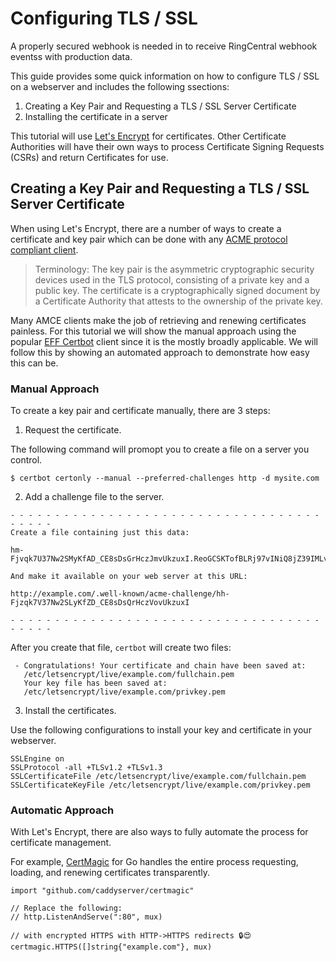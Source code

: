 # Configuring TLS / SSL

A properly secured webhook is needed in to receive RingCentral webhook eventss with production data.

This guide provides some quick information on how to configure TLS / SSL on a webserver and includes the following ssections:

1. Creating a Key Pair and Requesting a TLS / SSL Server Certificate
1. Installing the certificate in a server

This tutorial will use [Let's Encrypt](https://letsencrypt.org/) for certificates. Other Certificate Authorities will have their own ways to process Certificate Signing Requests (CSRs) and return Certificates for use.

## Creating a Key Pair and Requesting a TLS / SSL Server Certificate

When using Let's Encrypt, there are a number of ways to create a certificate and key pair which can be done with any [ACME protocol compliant client](https://letsencrypt.org/docs/client-options/).

> Terminology: The key pair is the asymmetric cryptographic security devices used in the TLS protocol, consisting of a private key and a public key. The certificate is a cryptographically signed document by a Certificate Authority that attests to the ownership of the private key.

Many AMCE clients make the job of retrieving and renewing certificates painless. For this tutorial we will show the manual approach using the popular [EFF Certbot](https://certbot.eff.org/) client since it is the mostly broadly applicable. We will follow this by showing an automated approach to demonstrate how easy this can be.

### Manual Approach

To create a key pair and certificate manually, there are 3 steps:

1) Request the certificate.

The following command will promopt you to create a file on a server you control.

`$ certbot certonly --manual --preferred-challenges http -d mysite.com`

2) Add a challenge file to the server.

```
- - - - - - - - - - - - - - - - - - - - - - - - - - - - - - - - - - - - - - - -
Create a file containing just this data:

hm-Fjvqk7U37Nw2SMyKfAD_CE8sDsGrHczJmvUkzuxI.ReoGCSKTofBLRj97vINiQ8jZ39IMLvSmKhaXulMzA0I

And make it available on your web server at this URL:

http://example.com/.well-known/acme-challenge/hh-Fjzqk7V37Nw2SLyKfZD_CE8sDsQrHczVovUkzuxI

- - - - - - - - - - - - - - - - - - - - - - - - - - - - - - - - - - - - - - - -
```

After you create that file, `certbot` will create two files:

```
 - Congratulations! Your certificate and chain have been saved at:
   /etc/letsencrypt/live/example.com/fullchain.pem
   Your key file has been saved at:
   /etc/letsencrypt/live/example.com/privkey.pem
```

3) Install the certificates.

Use the following configurations to install your key and certificate in your webserver.

```http tab="Apache"
SSLEngine on
SSLProtocol -all +TLSv1.2 +TLSv1.3
SSLCertificateFile /etc/letsencrypt/live/example.com/fullchain.pem
SSLCertificateKeyFile /etc/letsencrypt/live/example.com/privkey.pem
```

### Automatic Approach

With Let's Encrypt, there are also ways to fully automate the process for certificate management.

For example, [CertMagic](https://github.com/caddyserver/certmagic) for Go handles the entire process requesting, loading, and renewing certificates transparently.

```http tab="Go"
import "github.com/caddyserver/certmagic"

// Replace the following:
// http.ListenAndServe(":80", mux)

// with encrypted HTTPS with HTTP->HTTPS redirects 🔒😍
certmagic.HTTPS([]string{"example.com"}, mux)
```



